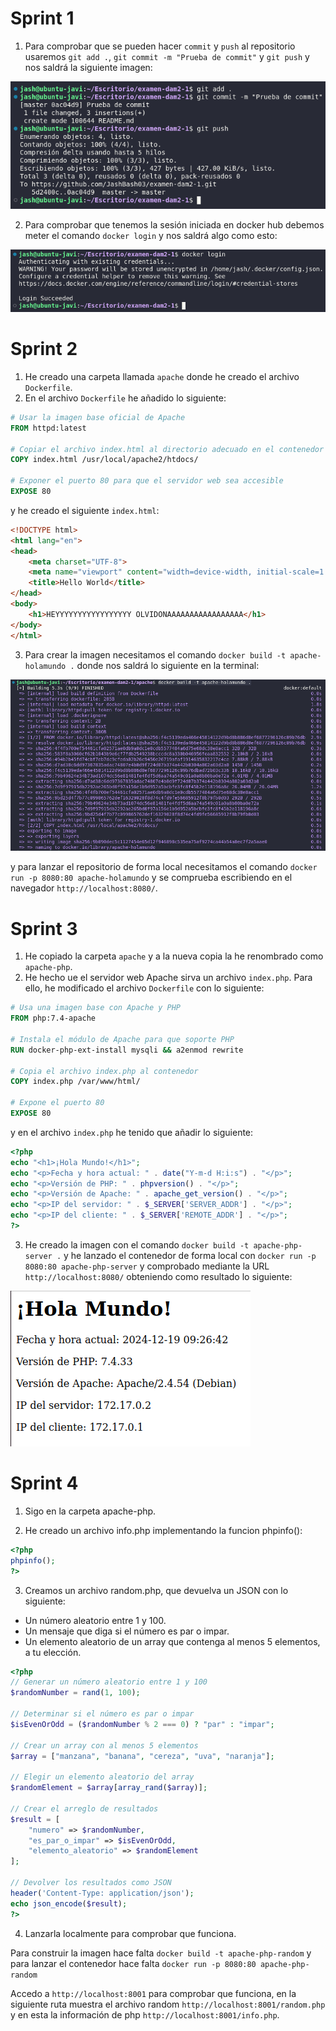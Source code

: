 # Sprint 1

1. Para comprobar que se pueden hacer `commit` y `push` al repositorio usaremos `git add .`, `git commit -m "Prueba de commit"` y `git push` y nos saldrá la siguiente imagen:

![Captura commit de prueba](images/captura_commit.png)

2. Para comprobar que tenemos la sesión iniciada en docker hub debemos meter el comando `docker login` y nos saldrá algo como esto:

![Captura login](images/captura_login.png)

# Sprint 2

1. He creado una carpeta llamada `apache` donde he creado el archivo `Dockerfile`.
2. En el archivo `Dockerfile` he añadido lo siguiente:

```Dockerfile
# Usar la imagen base oficial de Apache
FROM httpd:latest

# Copiar el archivo index.html al directorio adecuado en el contenedor
COPY index.html /usr/local/apache2/htdocs/

# Exponer el puerto 80 para que el servidor web sea accesible
EXPOSE 80
```
y he creado el siguiente `index.html`:

```HTML
<!DOCTYPE html>
<html lang="en">
<head>
    <meta charset="UTF-8">
    <meta name="viewport" content="width=device-width, initial-scale=1.0">
    <title>Hello World</title>
</head>
<body>
    <h1>HEYYYYYYYYYYYYYYYYY OLVIDONAAAAAAAAAAAAAAAAA</h1>
</body>
</html>
```
3. Para crear la imagen necesitamos el comando `docker build -t apache-holamundo .` donde nos saldrá lo siguiente en la terminal:

![Capturda creacion de imagen](images/captura_imagen.png)

y para lanzar el repositorio de forma local necesitamos el comando `docker run -p 8080:80 apache-holamundo` y se comprueba escribiendo en el navegador `http://localhost:8080/`.

# Sprint 3

1. He copiado la carpeta `apache` y a la nueva copia la he renombrado como `apache-php`.
2. He hecho ue el servidor web Apache sirva un archivo `index.php`. Para ello, he modificado el archivo `Dockerfile` con lo siguiente:

```Dockerfile
# Usa una imagen base con Apache y PHP
FROM php:7.4-apache

# Instala el módulo de Apache para que soporte PHP
RUN docker-php-ext-install mysqli && a2enmod rewrite

# Copia el archivo index.php al contenedor
COPY index.php /var/www/html/

# Expone el puerto 80
EXPOSE 80
```
y en el archivo `index.php` he tenido que añadir lo siguiente:

```php
<?php
echo "<h1>¡Hola Mundo!</h1>";
echo "<p>Fecha y hora actual: " . date("Y-m-d H:i:s") . "</p>";
echo "<p>Versión de PHP: " . phpversion() . "</p>";
echo "<p>Versión de Apache: " . apache_get_version() . "</p>";
echo "<p>IP del servidor: " . $_SERVER['SERVER_ADDR'] . "</p>";
echo "<p>IP del cliente: " . $_SERVER['REMOTE_ADDR'] . "</p>";
?>
```

3. He creado la imagen con el comando `docker build -t apache-php-server .` y he lanzado el contenedor de forma local con `docker run -p 8080:80 apache-php-server` y comprobado mediante la URL `http://localhost:8080/` obteniendo como resultado lo siguiente:

![Captura resultado del servidor apache-php levantado](images/captura_apache-php.png)

# Sprint 4



1. Sigo en la carpeta apache-php.

2. He creado un archivo info.php implementando la funcion phpinfo():

```php
<?php
phpinfo();
?>
```
3. Creamos un archivo random.php, que devuelva un JSON con lo siguiente:
- Un número aleatorio entre 1 y 100.
- Un mensaje que diga si el número es par o impar.
- Un elemento aleatorio de un array que contenga al menos 5 elementos, a tu elección.

```php
<?php
// Generar un número aleatorio entre 1 y 100
$randomNumber = rand(1, 100);

// Determinar si el número es par o impar
$isEvenOrOdd = ($randomNumber % 2 === 0) ? "par" : "impar";

// Crear un array con al menos 5 elementos
$array = ["manzana", "banana", "cereza", "uva", "naranja"];

// Elegir un elemento aleatorio del array
$randomElement = $array[array_rand($array)];

// Crear el arreglo de resultados
$result = [
    "numero" => $randomNumber,
    "es_par_o_impar" => $isEvenOrOdd,
    "elemento_aleatorio" => $randomElement
];

// Devolver los resultados como JSON
header('Content-Type: application/json');
echo json_encode($result);
?>
```

4. Lanzarla localmente para comprobar que funciona.

Para construir la imagen hace falta `docker build -t apache-php-random` y para lanzar el contenedor hace falta `docker run -p 8080:80 apache-php-random`

Accedo a `http://localhost:8001` para comprobar que funciona, en la siguiente ruta muestra el archivo random `http://localhost:8001/random.php` y en esta la información de php `http://localhost:8001/info.php`.
